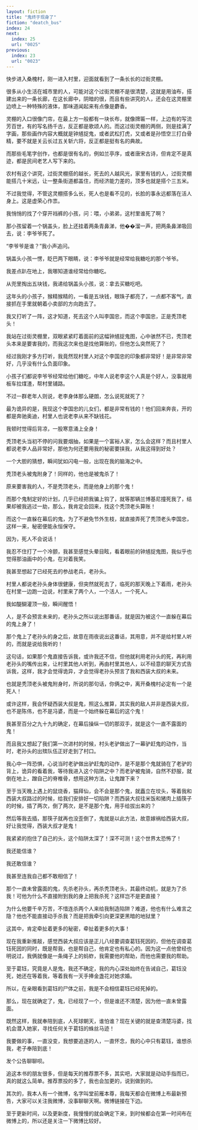 ```yaml
---
layout: fiction
title: "鬼终于现身了"
fiction: "deatch_bus"
index: 24
next:
  index: 25
  url: "0025"
previous:
  index: 23
  url: "0023"
---
```

快步进入桑槐村，刚一进入村里，迎面就看到了一条长长的过街灵棚。

很多从小生活在城市里的人，可能对这个过街灵棚不是很清楚，这就是用油布，搭建出来的一条长廊，在这长廊中，阴暗的很，而且有些讲究的人，还会在这灵棚里边喷上一种特殊的液体，那味道闻起来有点像是麝香。

灵棚的入口很像门帘，在最上方一般都有一块长布，就像牌匾一样，上边有的写流芳百世，有的写名扬千古，反正都是歌颂人的。而这过街灵棚的两侧，则是挂满了字画，那些画作内容大概就是钟馗捉鬼，或者武松打虎，又或者是孙悟空三打白骨精，要不就是关云长过五关斩六将，反正都是挺有名的典故。

而那些毛笔字创作，也都是很有名的，例如兰亭序，或者唐宋古诗，但肯定不是真迹，都是民间老艺人写下来的。

农村有这个讲究，过街灵棚搭的越长，死去的人越风光，家里有钱的人，过街灵棚能搭几十米远，让一整条街道都盖住，而经济能力差的，顶多也就是搭个三五米。

不过我觉得，不管这灵棚搭多么长，死人也是看不见的，长脸的事永远都落在活人身上。这是虚荣心作祟。

我悄悄的找了个穿开裆裤的小孩，问：喂，小弟弟，这村里谁死了啊？

那小孩留着一个锅盖头，脸上还挂着两条青鼻涕，他��溜一声，把两条鼻涕吸回去，说：李爷爷死了。

“李爷爷是谁？”我小声追问。

锅盖头小孩一愣，眨巴两下眼睛，说：李爷爷就是经常给我糖吃的那个爷爷。

我差点趴在地上，我哪知道谁经常给你糖吃。

从兜里掏出五块钱，我递给锅盖头小孩，说：拿去买糖吃吧。

这年头的小孩子，猴精猴精的，一看是五块钱，眼珠子都亮了，一点都不客气，直接抓在手里就朝着小卖部的方向跑去了。

我又打听了一阵，这才知道，死去这个人叫李国忠，而这个李国忠，正是秃顶老头！

我站在过街灵棚里，双眼紧紧盯着面前的这幅钟馗捉鬼图，心中骇然不已，秃顶老头本来是要害我的，而我这次来也是找他算账的，但他怎么突然死了？

经过我刚才多方打听，我竟然现村里人对这个李国忠的印象都非常好！是非常非常好，几乎没有什么负面印象。

小孩子们都说李爷爷经常给他们糖吃，中年人说老李这个人真是个好人，没事就用板车拉煤渣，帮村里铺路。

不过一群老年人则说，老李身体那么硬朗，怎么说死就死了？

最为诡异的是，我现这个李国忠的儿女们，都是非常有钱的！他们回来奔丧，开的都是奔驰奥迪，村里人也说老李从来不缺钱花。

我顿时觉得后背凉，一股寒意涌上全身！

秃顶老头当初不停的问我要烟抽，如果是一个富裕人家，怎么会这样？而且村里人都说老李人品非常好，那他为何还要用我的秘密要挟我，从我这得到好处？

一个大胆的猜想，瞬间犹如闪电一般，出现在我的脑海之中。

秃顶老头被鬼附身了！同样的，他也是被鬼杀了！

原来要害我的人，不是秃顶老头，而是他身上的那个鬼！

而那个鬼制定好的计划，几乎已经把我骗上钩了，就等那辆兰博基尼撞死我了，结果却被我逃过一劫，那么，我肯定会回来，找这个秃顶老头算账！

而这个一直躲在幕后的鬼，为了不避免节外生枝，就直接弄死了秃顶老头李国忠，这样一来，秘密便能永恒保守。

因为，死人不会说话！

我忍不住打了一个冷颤，我甚至感觉头晕目眩，看着眼前的钟馗捉鬼图，我似乎也觉得那油画中的小鬼，在对着我笑。

我甚至想起了已经死去的参战老兵，老孙头。

村里人都说老孙头身体很健康，但突然就死去了，临死的那天晚上下着雨，老孙头在村里一边跑一边说，村里来了两个人，一个活人，一个死人。

我如醍醐灌顶一般，瞬间醒悟！

人，是不会预言未来的，老孙头之所以说出那番话，就是因为被这个一直躲在幕后的鬼上身了！

那个鬼上了老孙头的身之后，故意在雨夜说出这番话，其用意，并不是给村里人听的，而就是说给我听的！

这句话，如果那个鬼直接告诉我，或许我还不信，但他就利用老孙头的死，再利用老孙头的嘴传出来，让村里其他人听到，再由村里其他人，以不经意的聊天方式告诉我，这样，我才会觉得诡异，才会觉得老孙头预言了我和西装大叔的未来。

也就是秃顶老头被鬼附身时，所说的那句话，你俩之中，离开桑槐村必定有一个是死人！

或许这样，我会怀疑西装大叔是鬼，照这么推算，其实我的敌人并非是西装大叔，也不是陈伟，也不是冯婆，而是一个始终躲在幕后的这个鬼！

我甚至百分之九十九的确定，在幕后操纵一切的那双手，就是这个一直不露面的鬼！

而且我又想起了我们第一次进村的时候，村头老驴做出了一幕驴赶鬼的动作，当时，老孙头的出殡队伍正好走到了村口。

我心中一阵恐惧，心说当时老驴做出驴赶鬼的动作，是不是那个鬼就骑在了老驴的背上，诡异的看着我，等待我进入这个陷阱之中？而老驴被鬼骑，自然不舒服，就倒在地上，蹭自己的脊椎骨，想用这种方法，让鬼蹭下来？

至于当天晚上遇上的鼠烧香，猫拜仙，会不会是那个鬼，就矗立在坟头，等着我和西装大叔路过的时候，给我们安排好一切陷阱？而西装大叔往米饭和猪肉上插筷子的时候，插了两次，倒了两次，是不是那个鬼，用手给拔出来的？

然后等我去插，那筷子就再也没歪倒了，鬼就是以此方法，故意嫁祸给西装大叔，好让我觉得，西装大叔才是鬼！

我紧紧的抱住了自己的头，这个陷阱太深了！深不可测！这个世界太恐怖了！

我还能信谁？

我还敢信谁？

我甚至连我自己都不敢相信了！

那个一直未曾露面的鬼，先杀老孙头，再杀秃顶老头，其最终动机，就是为了杀我！可他为什么不直接附到我的身上把我杀死？这样岂不是更直接？

为什么他要千辛万苦，不惜连杀两个人来给我制造陷阱？难道，他也有什么难言之隐？他也不能直接动手杀我？而是把我牵引向更深更黑暗的地狱里？

这其中，肯定牵扯着更多的秘密，牵扯着更多的大事！

现在我重新推敲，感觉西装大叔应该是正儿八经要调查葛钰死因的，但他在调查葛钰死因的同时，既是帮我，也是帮自己，他肯定也有私心的。因为这一点他曾经也明说过，我俩就像是一条绳子上的蚂蚱，我需要他的帮助，而他也需要我的帮助。

至于葛钰，究竟是人是鬼，我还不确定，我的内心深处始终在告诫自己，葛钰没死，她还在等着我，等着我有一天手捧金盏花对她求婚。

所以，在亲眼看到葛钰的尸体之前，我是不会相信葛钰已经死掉的。

那么，现在就确定了，鬼，已经现了一个，但是谁还不清楚，因为他一直未曾露面。

既然这样，我就奉陪到底，人死球朝天，谁怕谁？现在关键的就是查清楚冯婆，找机会潜入她家，寻找任何关于葛钰的蛛丝马迹！

我要做的事，一直没变，我想要追逐的人，一直怀念，我的心中只有葛钰，谁想杀我，老子奉陪到底！



发个公告聊聊呗。



追这本书的朋友很多，但是每天的推荐票不多，其实吧，大家就是动动手指而已，真的就这么简单。推荐票投的多了，我也会加更的，说到做到的。

其次的，我本人有一个微博，名字叫堂前雁本尊，我每天都会在微博上布最新预告，大家可以关注我微博，没事聊聊天啊。微博链接在下边。

至于更新时间，以及更新度，我慢慢的就会确定下来，到时候都会在第一时间布在微博上的，所以还是关注一下微博比较好。